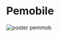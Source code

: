 # Pemobile
![poster pemmob](https://github.com/galuhRastika/Pemobile/assets/149854003/6fc956c1-8ac3-4acc-9531-82fd04815013)
